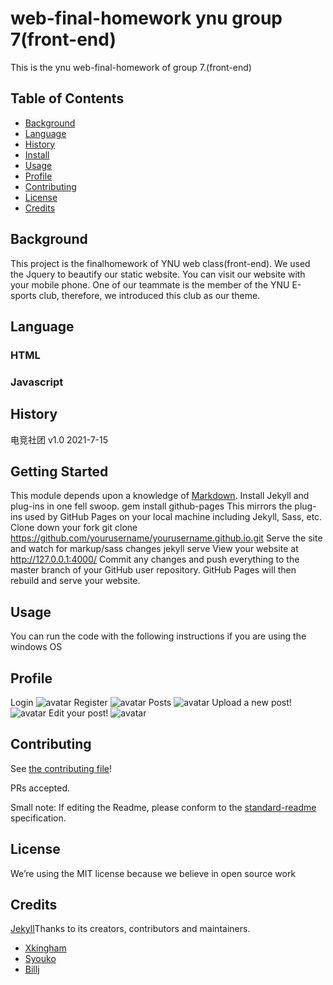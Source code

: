 # web-final-homework ynu group 7(front-end)
This is the ynu web-final-homework of group 7.(front-end)
## Table of Contents

- [Background](#background)
- [Language](#Language)
- [History](#history)
- [Install](#install)
- [Usage](#usage)
- [Profile](#profile)
- [Contributing](#contributing)
- [License](#license)
- [Credits](#credits)


## Background

This project is the finalhomework of YNU web class(front-end). We used the Jquery to beautify our static website. 
You can visit our website with your mobile phone.
One of our teammate is the member of the YNU E-sports club, therefore, we introduced this club as our theme.
## Language
### HTML
### Javascript
## History
电竞社团 v1.0 2021-7-15
## Getting Started
This module depends upon a knowledge of [Markdown]().
Install Jekyll and plug-ins in one fell swoop. gem install github-pages This mirrors the plug-ins used by GitHub Pages on your local machine including Jekyll, Sass, etc.
Clone down your fork git clone https://github.com/yourusername/yourusername.github.io.git
Serve the site and watch for markup/sass changes jekyll serve
View your website at http://127.0.0.1:4000/
Commit any changes and push everything to the master branch of your GitHub user repository. GitHub Pages will then rebuild and serve your website.
## Usage
You can run the code with the following instructions if you are using the windows OS
## Profile
Login 
![avatar](https://ftp.bmp.ovh/imgs/2021/07/000b10db5294471d.png)
Register
![avatar](https://ftp.bmp.ovh/imgs/2021/07/7579307a68500a0a.png)
Posts
![avatar](https://ftp.bmp.ovh/imgs/2021/07/7129b6545e62ee26.png)
Upload a new post!
![avatar](https://ftp.bmp.ovh/imgs/2021/07/00bd0c54e013ef0a.png)
Edit your post!
![avatar](https://ftp.bmp.ovh/imgs/2021/07/c3ff7f09ff016d96.png)
## Contributing

See [the contributing file](CONTRIBUTING.md)!

PRs accepted.

Small note: If editing the Readme, please conform to the [standard-readme](https://github.com/RichardLitt/standard-readme) specification.

## License
We’re using the MIT license because we believe in open source work

## Credits
[Jekyll](https://github.com/jekyll/jekyll)Thanks to its creators, contributors and maintainers.
* [Xkingham](https://github.com/XKingham)
* [Syouko](https://github.com/1615477241)
* [Billj](https://github.com/Bill-J01)
